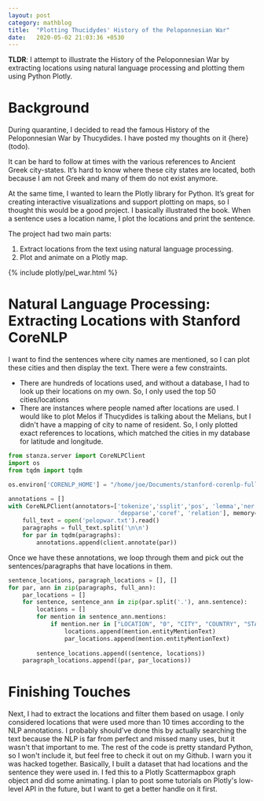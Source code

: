 ```yaml
---
layout: post
category: mathblog
title:  "Plotting Thucidydes' History of the Peloponnesian War"
date:   2020-05-02 21:03:36 +0530
---
```

__TLDR__: I attempt to illustrate the History of the Peloponnesian War by extracting locations using natural language processing and plotting them using Python Plotly.

# Background
During quarantine, I decided to read the famous History of the Peloponnesian War by Thucydides. I have posted my thoughts on it {here} (todo).

It can be hard to follow at times with the various references to Ancient Greek city-states. It’s hard to know where these city states are located, both because I am not Greek and many of them do not exist anymore. 

At the same time, I wanted to learn the Plotly library for Python. It’s great for creating interactive visualizations and support plotting on maps, so I thought this would be a good project. I basically illustrated the book. When a sentence uses a location name, I plot the locations and print the sentence.

The project had two main parts:
1. Extract locations from the text using natural language processing.
2. Plot and animate on a Plotly map.

{% include plotly/pel_war.html %}

# Natural Language Processing: Extracting Locations with Stanford CoreNLP
I want to find the sentences where city names are mentioned, so I can plot these cities and then display the text. There were a few constraints. 

- There are hundreds of locations used, and without a database, I had to look up their locations on my own. So, I only used the top 50 cities/locations
- There are instances where people named after locations are used. I would like to plot Melos if Thucydides is talking about the Melians, but I didn't have a mapping of city to name of resident. So, I only plotted exact references to locations, which matched the cities in my database for latitude and longitude.



```python
from stanza.server import CoreNLPClient
import os
from tqdm import tqdm

os.environ['CORENLP_HOME'] = "/home/joe/Documents/stanford-corenlp-full-2018-10-05/"

annotations = []
with CoreNLPClient(annotators=['tokenize','ssplit','pos', 'lemma','ner',\
                               'depparse','coref', 'relation'], memory='6G', timeout=50000, threads=8) as client:
    full_text = open('pelopwar.txt').read()
    paragraphs = full_text.split('\n\n')   
    for par in tqdm(paragraphs):
        annotations.append(client.annotate(par))
```
Once we have these annotations, we loop through them and pick out the sentences/paragraphs that have locations in them.


```python
sentence_locations, paragraph_locations = [], []
for par, ann in zip(paragraphs, full_ann):
    par_locations = []
    for sentence, sentence_ann in zip(par.split('.'), ann.sentence):
        locations = []
        for mention in sentence_ann.mentions:
            if mention.ner in ["LOCATION", "0", "CITY", "COUNTRY", "STATE_OR_PROVINCE"]:
                locations.append(mention.entityMentionText)
                par_locations.append(mention.entityMentionText)
        
        sentence_locations.append((sentence, locations))
    paragraph_locations.append((par, par_locations))
```

# Finishing Touches
Next, I had to extract the locations and filter them based on usage. I only considered locations that were used more than 10 times according to the NLP annotations. I probably should've done this by actually searching the text because the NLP is far from perfect and missed many uses, but it wasn't that important to me. The rest of the code is pretty standard Python, so I won't include it, but feel free to check it out on my Github. I warn you it was hacked together. Basically, I built a dataset that had locations and the sentence they were used in. I fed this to a Plotly Scattermapbox graph object and did some animating. I plan to post some tutorials on Plotly's low-level API in the future, but I want to get a better handle on it first.
